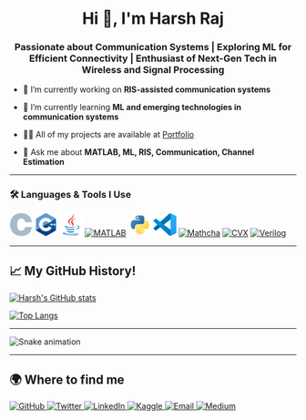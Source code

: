<h1 align="center">Hi 👋, I'm Harsh Raj</h1>
<h3 align="center">Passionate about Communication Systems | Exploring ML for Efficient Connectivity | Enthusiast of Next-Gen Tech in Wireless and Signal Processing</h3>

- 🔭 I’m currently working on **RIS-assisted communication systems**

- 🌱 I’m currently learning **ML and emerging technologies in communication systems**

- 👨‍💻 All of my projects are available at [Portfolio](https://your-portfolio-link.com)

- 💬 Ask me about **MATLAB, ML, RIS, Communication, Channel Estimation**

---

### 🛠️ Languages & Tools I Use

<p align="left">
  <a href="https://www.cprogramming.com/" target="_blank"><img src="https://raw.githubusercontent.com/devicons/devicon/master/icons/c/c-original.svg" alt="C" width="40" height="40"/></a>
  <a href="https://www.w3schools.com/cpp/" target="_blank"><img src="https://raw.githubusercontent.com/devicons/devicon/master/icons/cplusplus/cplusplus-original.svg" alt="C++" width="40" height="40"/></a>
  <a href="https://www.java.com/" target="_blank"><img src="https://raw.githubusercontent.com/devicons/devicon/master/icons/java/java-original.svg" alt="Java" width="40" height="40"/></a>
  <a href="https://www.mathworks.com/" target="_blank"><img src="https://upload.wikimedia.org/wikipedia/commons/2/21/Matlab_Logo.png" alt="MATLAB" width="40" height="40"/></a>
  <a href="https://www.python.org/" target="_blank"><img src="https://raw.githubusercontent.com/devicons/devicon/master/icons/python/python-original.svg" alt="Python" width="40" height="40"/></a>
  <a href="https://code.visualstudio.com/" target="_blank"><img src="https://raw.githubusercontent.com/devicons/devicon/master/icons/vscode/vscode-original.svg" alt="VS Code" width="40" height="40"/></a>
  <a href="https://www.mathcha.io/" target="_blank"><img src="https://cdn.mathcha.io/image/logo-header.svg" alt="Mathcha" width="40" height="40"/></a>
  <a href="https://cvxr.com/cvx/doc/mosek.html" target="_blank"><img src="https://cvxr.com/cvx/doc/_static/cvxrlogo.png" alt="CVX" width="40" height="40"/></a>
  <a href="https://www.verilog.com/" target="_blank"><img src="https://www.verilog.com/img/verilog.gif" alt="Verilog" width="40" height="40"/></a>
</p>


---

## 📈 My GitHub History!

[![Harsh's GitHub stats](https://github-readme-stats.vercel.app/api?username=harsh432tg3&show_icons=true&theme=dark&title_color=6aa6f8&text_color=00e5ff&icon_color=aa00ff&bg_color=0d1117&border_color=0d1117)](https://github.com/anuraghazra/github-readme-stats)


[![Top Langs](https://github-readme-stats.vercel.app/api/top-langs/?username=harsh432tg3&layout=compact&bg_color=0d1117&border_color=0d1117)](https://github.com/anuraghazra/github-readme-stats)

---
![Snake animation](https://raw.githubusercontent.com/Harsh432tg3/Harsh/output/github-snake-dark.svg)

---

## 🌍 Where to find me

<p align="left">
  <a href="https://github.com/harsh432tg3">
    <img src="https://skillicons.dev/icons?i=github" width="40" height="40" alt="GitHub">
  </a>
  <a href="https://twitter.com/yourhandle">
    <img src="https://skillicons.dev/icons?i=twitter" width="40" height="40" alt="Twitter">
  </a>
  <a href="https://linkedin.com/in/harsh-raj-1b1a1b28b" target="blank">
    <img src="https://raw.githubusercontent.com/rahuldkjain/github-profile-readme-generator/master/src/images/icons/Social/linked-in-alt.svg" alt="LinkedIn" height="30" width="40" />
  </a>
  <a href="https://kaggle.com/harshraj1011525282" target="blank">
    <img src="https://raw.githubusercontent.com/rahuldkjain/github-profile-readme-generator/master/src/images/icons/Social/kaggle.svg" alt="Kaggle" height="30" width="40" />
  </a>
  <a href="mailto:harshraj726wq@gmail.com">
    <img src="https://skillicons.dev/icons?i=gmail" width="40" height="40" alt="Email">
  </a>
  <a href="https://medium.com/@yourhandle">
    <img src="https://skillicons.dev/icons?i=medium" width="40" height="40" alt="Medium">
  </a>
</p>
